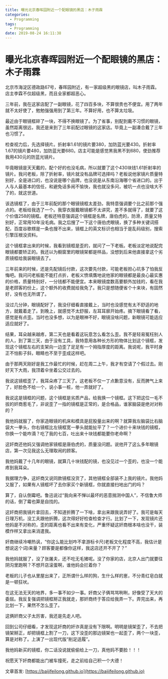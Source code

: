 ```yaml
---
title: 曝光北京春晖园附近一个配眼镜的黑店：木子雨霖
categories:
  - Programming
tags:
  - Programming
date: 2019-08-24 16:11:38
---
```


# 曝光北京春晖园附近一个配眼镜的黑店：木子雨霖

北京市海淀区德政路67号，春晖园附近，有一家超级黑的眼镜店，叫木子雨霖。店主李霖不仅超级黑，而且全家都超恶心。

三年前，我在这家店配了一副眼镜，花了四百多块，不算很贵也不便宜。用了两年就不太好使了，勉勉强强用到了第三年。不算好用，也不算太垃圾。

最近由于眼镜框碎了一块，不得不换眼镜了。为了省事，别配到戴不习惯的眼镜，虽然距离很远，我还是来到了三年前配过眼镜的这家店。毕竟上一副凑合戴了三年也习惯了。

检查视力后，先选择镜片。折射率1.61的镜片要380，加防蓝光要430。折射率1.67的镜片要480，加防蓝光要680。店主可能是感觉黑我黑不到680，使劲推荐我用430元的防蓝光镜片。

<!--more-->

毕竟眼镜是天天戴的，配个好的也没毛病，所以就要了这个430块钱1.61折射率的镜片。我问老板，除了折射率，镜片就没有品牌可选择吗？老板说他家镜片质量特别好，全是进口的，也没说是哪个品牌，也没说是从东南沿海哪个省进口的。出于人与人最基本的信任，和避免话多闹不愉快，我也就没多问，被坑一点也没啥大不了的，就这世道。

该选镜框了，由于三年前配的那个眼镜镜框太差劲，我特意强调要个比之前那个强点的。老板给我选了一个。我穿衣服戴眼镜都不太讲究，差不多就得了，就要了这个价值258的镜框。老板还特意强调这个镜框是名牌，唐伯虎的，防滑，质量又特别好，正常用10年没毛病。我之后搜了一下这个唐伯虎眼镜，换了多种关键词搭配，百度谷歌楞是一条也搜不出来，镜框上的英文标识也相当于是乱码级别，搜索引擎压根没资料。

这个镜框拿出来的时候，我看到镜框是歪的，就问了一下老板。老板淡定地说配完眼镜都要矫正的。我还以为橱窗里的眼镜架都是样品，没想到后来他直接拿这个劣质镜框给我装眼镜去了。

三年前来的时候，还是先配镜后付款，这次要先付款，可能老板担心坑多了怕我反悔吧。我问问老板能不能打点折，老板义愤填膺地说他家的眼镜都是最良心最实惠的价格，质量特别好，一分钱都不能便宜。本来眼镜度数高要额外加钱的，看在我是老顾客的份上，这个额外的收费就给我免了。我只是想随便省个十来块，有固然好，没有也无所谓了。

没过几分钟，眼镜配好了，我没仔细看直接戴上，当时也没感觉有太不舒适的地方，就戴着走了。到晚上，就感觉不太舒服，左耳耳廓开始疼。摘下眼镜看了看，感觉是有点歪。当时也没多想，以为是眼神不好，眼镜没啥问题，新眼镜可能适应适应就好了。

结果，耳朵越来越疼，第二天也是看着这玩意怎么看怎么歪。我不是轻易冤枉别人的人，到了第三天，由于没有工具，我特意用各种长方形的物体比划这个镜框，发现这个镜框左右的支架向一边歪了足足有一个拇指厚度的距离。我说呢，我平时身正不怕影子斜，眼睛也不至于歪成这样吧。

由于那两天刚好是我工作最忙的时候，赶在周二上午，我才有空请了个假过去。刚好天下大雨，我顶着伞坐着公交过去的。

我说这镜框歪了，我耳朵疼了三天了。这老板不仅一丁点歉意没有，反而脾气上来了，好脸色不给一个，说小事一桩，他一弄就好了。

我说这是镜框的问题，这个镜框是劣质产品，给我换一个镜框。这下把这位一毛不拔的奸商惹毛了，非说歪了一指的镜框是正常的，是合格品，谁家脑袋是绝对对称的？

我他妈就服了，你家造眼镜的机床和模具是屁股量出来的啊？就算我左脑袋比右脑袋大一拳头，你右镜框比左镜框宽一拳头就能扯平了？一个进价十来块钱的镜框，你换一个能咋滴？吃了我的七百，吐出来十块钱都能要你老命啊？

这奸商还他妈又强调他家镜框是唐伯虎的，质量没问题。说他开了这么多年眼镜店，第一次见我这么无理取闹的顾客。

我他妈戴了十几年的眼镜，就算几十块钱配的镜，也没见过一个歪的，也没一个能疼到我耳朵。

我据理力争，这奸商又说同款镜框没货了，其他镜框全部装不上我的镜片。我他妈又服了，如果有人镜框坏了去你家买个新镜框，你就直接扫地出门的吗？

算了，自认倒霉吧。鲁迅说过“我向来不惮以最坏的恶意揣测中国人”，不信鲁大师的话，倒了霉也算是自找的。

这奸商把我镜片拿回去，不知道折腾了一下啥，拿出来跟我说弄好了。我可是每天日理万机，没工夫跟他折腾，这次得好好检查检查才行。比划了一下，发现镜片还他妈是不对称的，歪的距离也看不出来有变化，严重怀疑这奸商根本啥也没干，装模作样又拿出来消遣我。

奸商继续冷嘲热讽，“你这么能比划咋不拿游标卡尺(老板文化程度不高，我估计是想说这个词)来量？顾客要是都像你这样，我这店还开不开了？”

我他妈就服了，没了张屠夫，还不吃无毛猪呢。没了你家的店，北京人出门就要往阴沟里跑啊？不想开店滚蛋啊，谁他妈会拦着你？

老板的儿子也从里屋出来了，正所谓什么样的狗，生什么样的崽，不分青红皂白就是一顿狂吠。

在这无法无天的地界，多一事不如少一事。奸商父子俩骂骂咧咧，好像受了天大的委屈。我反复强调把镜框掰正我就走，那奸商终于答应给我弄一下。弄完出来，再比划一下，果然不怎么歪了。

这俩奸商父子太厉害，我还是先走人吧。

回到公司仔细看，才发现这奸商的奸诈真是没有下限啊。明明是镜架歪了，不去把镜架掰正，却把镜框上割了一刀，这下没歪的那边镜架也一起歪了，两个一块歪，算是对称了。上演了一出现代版“削足适履”。 

我他妈新买的镜框，你二话没说就偷偷给上一刀，真他妈不要脸！！！

祝愿天下奸商都能出门被车撞死，走之前给自己积一个大德！

文章首发: [https://baijifeilong.github.io](https://baijifeilong.github.io)
